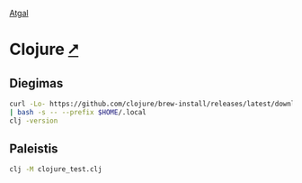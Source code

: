 [Atgal](./readme.md)

# Clojure [&#x2B67;](https://clojure.org/index)

## Diegimas

```bash
curl -Lo- https://github.com/clojure/brew-install/releases/latest/download/linux-install.sh \
| bash -s -- --prefix $HOME/.local
clj -version
```

## Paleistis

```bash
clj -M clojure_test.clj
```
